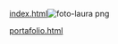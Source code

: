 
[index.html](https://github.com/user-attachments/files/21960310/index.html)![foto-laura png](https://github.com/user-attachments/assets/7b022b0a-5568-4c1a-a798-6f3ba9b300a8)

[portafolio.html](https://github.com/user-attachments/files/21960311/portafolio.html)
